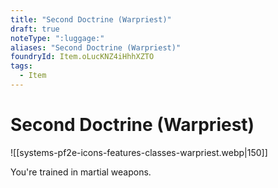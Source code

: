```yaml
---
title: "Second Doctrine (Warpriest)"
draft: true
noteType: ":luggage:"
aliases: "Second Doctrine (Warpriest)"
foundryId: Item.oLucKNZ4iHhhXZTO
tags:
  - Item
---
```


# Second Doctrine (Warpriest)
![[systems-pf2e-icons-features-classes-warpriest.webp|150]]

You're trained in martial weapons.

